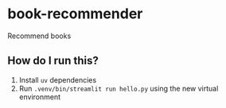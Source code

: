 # book-recommender
Recommend books

## How do I run this?

1. Install `uv` dependencies
2. Run `.venv/bin/streamlit run hello.py` using the new virtual environment
